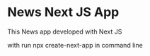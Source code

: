 # News Next JS App

This News app developed with Next JS

with run npx create-next-app in command line
